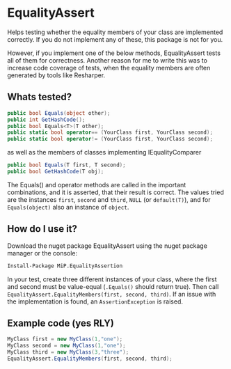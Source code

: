 # EqualityAssert
Helps testing whether the equality members of your class are implemented correctly. If you do not implement any of these, this package is not for you.

However, if you implement one of the below methods, EqualityAssert tests all of them for correctness. Another reason for me to write this was to increase code coverage of tests, when the equality members are often generated by tools like Resharper.

## Whats tested?
```C#
public bool Equals(object other);
public int GetHashCode();
public bool Equals<T>(T other);
public static bool operator== (YourClass first, YourClass second);
public static bool operator!= (YourClass first, YourClass second);
```
as well as the members of classes implementing IEqualityComparer<T>
```C#
public bool Equals(T first, T second);
public bool GetHashCode(T obj);
```

The Equals() and operator methods are called in the important combinations, and it is asserted, that their result is correct. The values tried are the instances `first`, `second` and `third`, `NULL` (or `default(T)`), and for `Equals(object)` also an instance of `object`.

## How do I use it?
Download the nuget package EqualityAssert using the nuget package manager or the console:
```bash
Install-Package MiP.EqualityAssertion
```

In your test, create three different instances of your class, where the first and second must be value-equal (`.Equals()` should return true).
Then call `EqualityAssert.EqualityMembers(first, second, third)`. If an issue with the implementation is found, an `AssertionException` is raised.

## Example code (yes RLY)
```C#
MyClass first = new MyClass(1,"one");
MyClass second = new MyClass(1,"one");
MyClass third = new MyClass(3,"three");
EqualityAssert.EqualityMembers(first, second, third);
```
